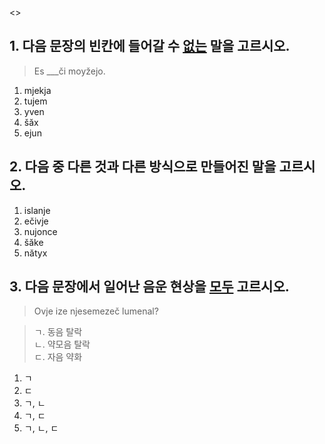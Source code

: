 <<test>>

## 1. 다음 문장의 빈칸에 들어갈 수 <u>없는</u> 말을 고르시오.
> Es ___či moyžejo.

1. mjekja
2. tujem
3. yven
4. šăx
5. ejun

## 2. 다음 중 다른 것과 다른 방식으로 만들어진 말을 고르시오.

1. islanje
2. ečivje
3. nujonce
4. šăke
5. nătyx

## 3. 다음 문장에서 일어난 음운 현상을 <u>모두</u> 고르시오.
> Ovje ize njesemezeč lumenal?

> ㄱ. 동음 탈락  
> ㄴ. 약모음 탈락  
> ㄷ. 자음 약화

1. ㄱ
2. ㄷ
3. ㄱ, ㄴ
4. ㄱ, ㄷ
5. ㄱ, ㄴ, ㄷ
